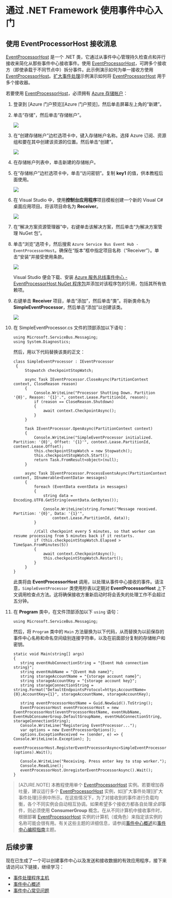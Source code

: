 <properties
    pageTitle="使用 .NET Framework 从 Azure 事件中心接收事件 | Azure"
    description="按照本教程中的步骤使用 .NET Framework 从 Azure 事件中心接收事件。"
    services="event-hubs"
    documentationcenter=""
    author="jtaubensee"
    manager="timlt"
    editor="" />
<tags
    ms.assetid="c4974bd3-2a79-48a1-aa3b-8ee2d6655b28"
    ms.service="event-hubs"
    ms.workload="na"
    ms.tgt_pltfrm="na"
    ms.devlang="na"
    ms.topic="get-started-article"
    ms.date="01/30/2017"
    wacn.date="03/24/2017"
    ms.author="jotaub" />  


# 通过 .NET Framework 使用事件中心入门

## 使用 EventProcessorHost 接收消息
[EventProcessorHost][EventProcessorHost] 是一个 .NET 类，它通过从事件中心管理持久检查点和并行接收来简化从那些事件中心接收事件。使用 [EventProcessorHost][EventProcessorHost]，可跨多个接收方（即使承载于不同节点中）拆分事件。此示例演示如何为单一接收方使用 [EventProcessorHost][EventProcessorHost]。[扩大事件处理][Scale out Event Processing with Event Hubs]示例演示如何将 [EventProcessorHost][EventProcessorHost] 用于多个接收器。

若要使用 [EventProcessorHost][EventProcessorHost]，必须拥有 [Azure 存储帐户][Azure Storage account]：

1. 登录到 [Azure 门户预览][Azure 门户预览]，然后单击屏幕左上角的“新建”。

2. 单击“存储”，然后单击“存储帐户”。
   
    ![](./media/event-hubs-dotnet-framework-getstarted-receive-eph/create-storage1.png)  

    
3. 在“创建存储帐户”边栏选项卡中，键入存储帐户名称。选择 Azure 订阅、资源组和要在其中创建该资源的位置。然后单击“创建”。
   
    ![](./media/event-hubs-dotnet-framework-getstarted-receive-eph/create-storage2.png)  

    
4. 在存储帐户列表中，单击新建的存储帐户。

5. 在“存储帐户”边栏选项卡中，单击“访问密钥”。复制 **key1** 的值，供本教程后面使用。
   
    ![](./media/event-hubs-dotnet-framework-getstarted-receive-eph/create-storage3.png)  

    
6. 在 Visual Studio 中，使用**控制台应用程序**项目模板创建一个新的 Visual C# 桌面应用项目。将该项目命名为 **Receiver**。
   
    ![](./media/event-hubs-dotnet-framework-getstarted-receive-eph/create-receiver-csharp1.png)  

    
7. 在“解决方案资源管理器”中，右键单击该解决方案，然后单击“为解决方案管理 NuGet 包”。

8. 单击“浏览”选项卡，然后搜索 `Azure Service Bus Event Hub - EventProcessorHost`。确保在“版本”框中指定项目名称（“Receiver”）。单击“安装”并接受使用条款。
   
    ![](./media/event-hubs-dotnet-framework-getstarted-receive-eph/create-eph-csharp1.png)  

   
    Visual Studio 便会下载、安装 [Azure 服务总线事件中心 - EventProcessorHost NuGet 程序包](https://www.nuget.org/packages/Microsoft.Azure.ServiceBus.EventProcessorHost)并添加对该程序包的引用，包括其所有依赖项。
    
9. 右键单击 **Receiver** 项目，单击“添加”，然后单击“类”。将新类命名为 **SimpleEventProcessor**，然后单击“添加”以创建该类。
   
    ![](./media/event-hubs-dotnet-framework-getstarted-receive-eph/create-receiver-csharp2.png)  

    
10. 在 SimpleEventProcessor.cs 文件的顶部添加以下语句：

        using Microsoft.ServiceBus.Messaging;
        using System.Diagnostics;

    然后，用以下代码替换该类的正文：

        class SimpleEventProcessor : IEventProcessor
         {
             Stopwatch checkpointStopWatch;
    
             async Task IEventProcessor.CloseAsync(PartitionContext context, CloseReason reason)
             {
                 Console.WriteLine("Processor Shutting Down. Partition '{0}', Reason: '{1}'.", context.Lease.PartitionId, reason);
                 if (reason == CloseReason.Shutdown)
                 {
                     await context.CheckpointAsync();
                 }
             }
    
             Task IEventProcessor.OpenAsync(PartitionContext context)
             {
                 Console.WriteLine("SimpleEventProcessor initialized.  Partition: '{0}', Offset: '{1}'", context.Lease.PartitionId, context.Lease.Offset);
                 this.checkpointStopWatch = new Stopwatch();
                 this.checkpointStopWatch.Start();
                 return Task.FromResult<object>(null);
             }
    
             async Task IEventProcessor.ProcessEventsAsync(PartitionContext context, IEnumerable<EventData> messages)
             {
                 foreach (EventData eventData in messages)
                 {
                     string data = Encoding.UTF8.GetString(eventData.GetBytes());
    
                     Console.WriteLine(string.Format("Message received.  Partition: '{0}', Data: '{1}'",
                         context.Lease.PartitionId, data));
                 }
    
                 //Call checkpoint every 5 minutes, so that worker can resume processing from 5 minutes back if it restarts.
                 if (this.checkpointStopWatch.Elapsed > TimeSpan.FromMinutes(5))
                 {
                     await context.CheckpointAsync();
                     this.checkpointStopWatch.Restart();
                 }
             }
        }

    此类将由 **EventProcessorHost** 调用，以处理从事件中心接收的事件。请注意，`SimpleEventProcessor` 类使用秒表以定期对 **EventProcessorHost** 上下文调用检查点方法。这将确保接收方重新启动时将会丢失的处理工作不会超过五分钟。
    
11. 在 **Program** 类中，在文件顶部添加以下 `using` 语句：

        using Microsoft.ServiceBus.Messaging;

    然后，将 `Program` 类中的 `Main` 方法替换为以下代码，从而替换为以前保存的事件中心名称和命名空间级别连接字符串，以及在前面部分复制的存储帐户和密钥。

        static void Main(string[] args)
        {
           string eventHubConnectionString = "{Event Hub connection string}";
           string eventHubName = "{Event Hub name}";
           string storageAccountName = "{storage account name}";
           string storageAccountKey = "{storage account key}";
           string storageConnectionString = string.Format("DefaultEndpointsProtocol=https;AccountName={0};AccountKey={1}", storageAccountName, storageAccountKey);
    
           string eventProcessorHostName = Guid.NewGuid().ToString();
           EventProcessorHost eventProcessorHost = new EventProcessorHost(eventProcessorHostName, eventHubName, EventHubConsumerGroup.DefaultGroupName, eventHubConnectionString, storageConnectionString);
           Console.WriteLine("Registering EventProcessor...");
           var options = new EventProcessorOptions();
           options.ExceptionReceived += (sender, e) => { Console.WriteLine(e.Exception); };
           eventProcessorHost.RegisterEventProcessorAsync<SimpleEventProcessor>(options).Wait();
    
           Console.WriteLine("Receiving. Press enter key to stop worker.");
           Console.ReadLine();
           eventProcessorHost.UnregisterEventProcessorAsync().Wait();
        }

> [AZURE.NOTE]
本教程使用单个 [EventProcessorHost][EventProcessorHost] 实例。若要增加吞吐量，建议运行多个 [EventProcessorHost][EventProcessorHost] 实例，如[扩大事件处理][扩大事件处理]示例中所示。在这些情况下，为了对接收到的事件进行负载均衡，各个不同实例会自动相互协调。如果希望多个接收方都各自处理*全部*事件，则必须使用 **ConsumerGroup** 概念。在从不同计算机中接收事件时，根据部署 [EventProcessorHost][EventProcessorHost] 实例的计算机（或角色）来指定该实例的名称可能会很有用。有关这些主题的详细信息，请参阅[事件中心概述][Event Hubs Overview]和[事件中心编程指南][Event Hubs Programming Guide]主题。
> 
> 

<!-- Links -->

[Event Hubs Overview]: /documentation/articles/event-hubs-overview/
[Event Hubs Programming Guide]: /documentation/articles/event-hubs-programming-guide/
[Azure Storage account]: /documentation/articles/storage-create-storage-account/
[EventProcessorHost]: https://docs.microsoft.com/zh-cn/dotnet/api/microsoft.servicebus.messaging.eventprocessorhost
[Azure portal]: https://portal.azure.cn

## 后续步骤
现在已生成了一个可以创建事件中心以及发送和接收数据的有效应用程序，接下来请访问以下链接，继续学习：

* [事件处理程序主机](https://docs.microsoft.com/zh-cn/dotnet/api/microsoft.servicebus.messaging.eventprocessorhost)
* [事件中心概述][Event Hubs overview]
* [事件中心常见问题](/documentation/articles/event-hubs-faq/)

<!-- Images. -->

[19]: ./media/event-hubs-csharp-ephcs-getstarted/create-eh-proj1.png
[20]: ./media/event-hubs-csharp-ephcs-getstarted/create-eh-proj2.png
[21]: ./media/event-hubs-csharp-ephcs-getstarted/run-csharp-ephcs1.png
[22]: ./media/event-hubs-csharp-ephcs-getstarted/run-csharp-ephcs2.png

<!-- Links -->

[Event Processor Host]: https://www.nuget.org/packages/Microsoft.Azure.ServiceBus.EventProcessorHost
[Event Hubs overview]: /documentation/articles/event-hubs-overview/
[Scale out Event Processing with Event Hubs]: https://code.msdn.microsoft.com/Service-Bus-Event-Hub-45f43fc3

<!---HONumber=Mooncake_0320_2017-->
<!--Update_Description:new article about how to using dotnet framework to receive event from Azure event hubs-->